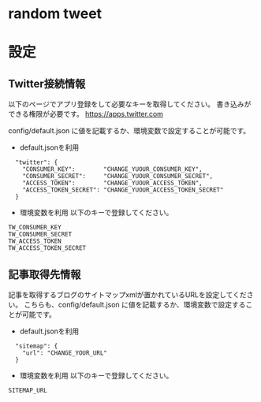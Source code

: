 # random tweet

# 設定

## Twitter接続情報
以下のページでアプリ登録をして必要なキーを取得してください。
書き込みができる権限が必要です。
https://apps.twitter.com

config/default.json に値を記載するか、環境変数で設定することが可能です。

- default.jsonを利用
```
  "twitter": {
    "CONSUMER_KEY":        "CHANGE_YUOUR_CONSUMER_KEY",
    "CONSUMER_SECRET":     "CHANGE_YUOUR_CONSUMER_SECRET",
    "ACCESS_TOKEN":        "CHANGE_YUOUR_ACCESS_TOKEN",
    "ACCESS_TOKEN_SECRET": "CHANGE_YUOUR_ACCESS_TOKEN_SECRET"
  }
```

- 環境変数を利用
以下のキーで登録してください。
```
TW_CONSUMER_KEY
TW_CONSUMER_SECRET
TW_ACCESS_TOKEN
TW_ACCESS_TOKEN_SECRET
```

## 記事取得先情報
記事を取得するブログのサイトマップxmlが置かれているURLを設定してください。
こちらも、config/default.json に値を記載するか、環境変数で設定することが可能です。
- default.jsonを利用
```
  "sitemap": {
    "url": "CHANGE_YOUR_URL"
  }
```

- 環境変数を利用
以下のキーで登録してください。
```
SITEMAP_URL
```